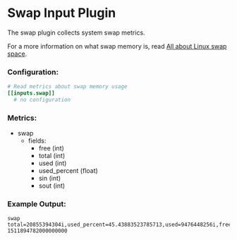 # Swap Input Plugin

The swap plugin collects system swap metrics.

For a more information on what swap memory is, read [All about Linux swap space](https://www.linux.com/news/all-about-linux-swap-space).

### Configuration:

```toml
# Read metrics about swap memory usage
[[inputs.swap]]
  # no configuration
```

### Metrics:

- swap
  - fields:
  	- free (int)
  	- total (int)
  	- used (int)
  	- used_percent (float)
    - sin (int)
    - sout (int)

### Example Output:

```
swap total=20855394304i,used_percent=45.43883523785713,used=9476448256i,free=1715331072i 1511894782000000000
```

